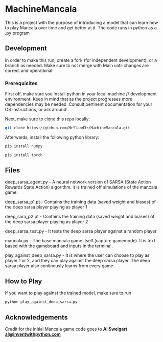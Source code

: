 # MachineMancala

This is a project with the purpose of introducing a model that can learn how to play Mancala over time and get better at it. The code runs in python as a .py program

## Development

In order to make this run, create a fork (for independent development), or a branch as needed. Make sure to not merge with Main until changes are correct and operational

### Prerequisites

First off, make sure you install python in your local machine // development environment. Keep in mind that as the project progresses more dependencies may be needed. Consult pertinent documentation for your OS instructions, or ask around!

Next, make sure to clone this repo locally:

```sh
git clone https://github.com/MrYland3r/MachineMancala.git
```

Afterwards, install the following python library:

```sh
pip install numpy
```
```sh
pip install torch
```
## Files
deep_sarsa_agent.py - A neural network version of SARSA (State Action Rewards State Action) algorithm. It is trained off simulations of the mancala game.

deep_sarsa_p1.pt - Contains the training data (saved weight and biases) of the deep sarsa player playing as player 1

deep_sara_p2.pt - Contains the training data (saved weight and biases) of the deep sarsa player playing as player 2

deep_sarsa_test.py - It tests the deep sarsa player against a random player.

mancala.py - The base mancala game itself (capture gamemode). It is text-based with the gameboard and inputs in the terminal.

play_against_deep_sarsa.py - It is where the user can choose to play as player 1 or 2, and they can play against the deep sarsa player. The deep sarsa player also continously learns from every game.

## How to Play

If you want to play against the trained model, make sure to run
```sh
python play_against_deep_sarsa.py
```

## Acknowledgements

Credit for the initial Mancala game code goes to **Al Sweigart al@inventwithpython.com**
